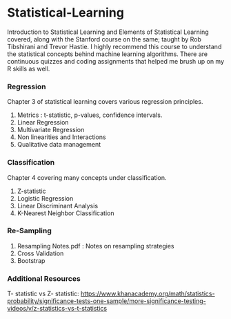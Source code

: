# Statistical-Learning
Introduction to Statistical Learning and Elements of Statistical Learning covered, along with the Stanford course on the same; taught by Rob Tibshirani and Trevor Hastie. I highly recommend this course to understand the statistical concepts behind machine learning algorithms. There are continuous quizzes and coding assignments that helped me brush up on my R skills as well.

### Regression

Chapter 3 of statistical learning covers various regression principles.
1.  Metrics : t-statistic, p-values, confidence intervals.
2.  Linear Regression
3.  Multivariate Regression
4.  Non linearities and Interactions
5.  Qualitative data management

### Classification

Chapter 4 covering many concepts under classification.
1.  Z-statistic
2.  Logistic Regression
3.  Linear Discriminant Analysis
4.  K-Nearest Neighbor Classification

### Re-Sampling
1.  Resampling Notes.pdf : Notes on resampling strategies
2.  Cross Validation
2.  Bootstrap









### Additional Resources

T- statistic vs Z- statistic: https://www.khanacademy.org/math/statistics-probability/significance-tests-one-sample/more-significance-testing-videos/v/z-statistics-vs-t-statistics 
